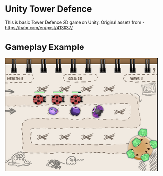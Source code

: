 # Unity Tower Defence
This is basic Tower Defence 2D game on Unity. Original assets from - https://habr.com/en/post/413837/

# Gameplay Example
![photo](./TowerDefenceGame.png)